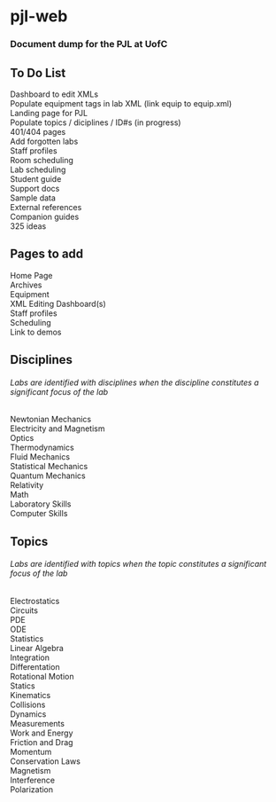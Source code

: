# pjl-web
### Document dump for the PJL at UofC



## **To Do List**

Dashboard to edit XMLs  
Populate equipment tags in lab XML (link equip to equip.xml)  
Landing page for PJL  
Populate topics / diciplines / ID#s (in progress)  
401/404 pages  
Add forgotten labs  
Staff profiles  
Room scheduling  
Lab scheduling  
Student guide  
Support docs  
Sample data  
External references  
Companion guides  
325 ideas  



## **Pages to add**

Home Page  
Archives  
Equipment  
XML Editing Dashboard(s)  
Staff profiles  
Scheduling  
Link to demos  



## **Disciplines**  
###### Labs are identified with disciplines when the discipline constitutes a significant focus of the lab

Newtonian Mechanics  
Electricity and Magnetism  
Optics  
Thermodynamics  
Fluid Mechanics  
Statistical Mechanics  
Quantum Mechanics  
Relativity  
Math  
Laboratory Skills  
Computer Skills  



## **Topics**  
###### Labs are identified with topics when the topic constitutes a significant focus of the lab

Electrostatics  
Circuits  
PDE  
ODE  
Statistics  
Linear Algebra  
Integration  
Differentation  
Rotational Motion  
Statics  
Kinematics  
Collisions  
Dynamics  
Measurements  
Work and Energy  
Friction and Drag  
Momentum  
Conservation Laws  
Magnetism  
Interference  
Polarization  


